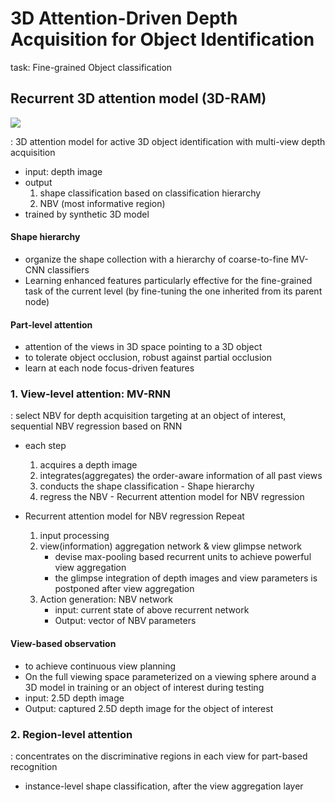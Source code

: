 # 3D Attention-Driven Depth Acquisition for Object Identification

task: Fine-grained Object classification

## Recurrent 3D attention model (3D-RAM)
![](https://d3i71xaburhd42.cloudfront.net/27a13dd9169776fa9a23477010204cbcecc5a935/3-Figure2-1.png)

: 3D attention model for active 3D object identification with multi-view depth acquisition
- input: depth image
- output
   1. shape classification based on classification hierarchy
   2. NBV (most informative region)
- trained by synthetic 3D model 

#### Shape hierarchy
   - organize the shape collection with a hierarchy of coarse-to-fine MV-CNN classifiers
   - Learning enhanced features particularly effective for the fine-grained task of the current level (by fine-tuning the one inherited from its parent node)

#### Part-level attention
   - attention of the views in 3D space pointing to a 3D object
   - to tolerate object occlusion, robust against partial occlusion
   - learn at each node focus-driven features

### 1. View-level attention: MV-RNN
: select NBV for depth acquisition targeting at  an object of interest, sequential NBV regression based on RNN
- each step
   1. acquires a depth image
   2. integrates(aggregates) the order-aware information of all past views
   2. conducts the shape classification - Shape hierarchy
   3. regress the NBV - Recurrent attention model for NBV regression

- Recurrent attention model for NBV regression
Repeat
   1. input processing
   2. view(information) aggregation network & view glimpse network
      - devise max-pooling based recurrent units to achieve powerful view aggregation
      - the glimpse integration of depth images and view parameters is postponed after view aggregation
   3. Action generation: NBV network
      - input: current state of above recurrent network
      - Output: vector of NBV parameters

#### View-based observation
- to achieve continuous view planning
- On the full viewing space parameterized on a viewing sphere around a 3D model in training or an object of interest during testing
- input: 2.5D depth image
- Output: captured 2.5D depth image for the object of interest 

### 2. Region-level attention
: concentrates on the discriminative regions in each view for part-based recognition
- instance-level shape classification, after the view aggregation layer

